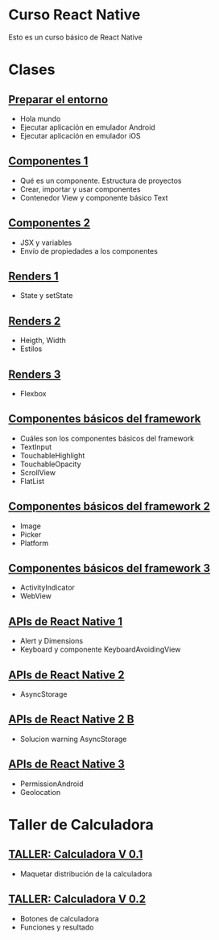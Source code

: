 # Curso React Native
Esto es un curso básico de React Native
# Clases
## [Preparar el entorno](https://github.com/zariweyo/curso-react-native/tree/hola_mundo)
* Hola mundo
* Ejecutar aplicación en emulador Android
* Ejecutar aplicación en emulador iOS
## [Componentes 1](https://github.com/zariweyo/curso-react-native/tree/componentes-1)
* Qué es un componente. Estructura de proyectos
* Crear, importar y usar componentes
* Contenedor View y componente básico Text
## [Componentes 2](https://github.com/zariweyo/curso-react-native/tree/propiedades)
* JSX y variables
* Envío de propiedades a los componentes
## [Renders 1](https://github.com/zariweyo/curso-react-native/tree/renders)
* State y setState
## [Renders 2](https://github.com/zariweyo/curso-react-native/tree/renders-2)
* Heigth, Width
* Estilos
## [Renders 3](https://github.com/zariweyo/curso-react-native/tree/renders-3)
* Flexbox
## [Componentes básicos del framework](https://github.com/zariweyo/curso-react-native/tree/componentes-basicos)
* Cuáles son los componentes básicos del framework
* TextInput
* TouchableHighlight
* TouchableOpacity
* ScrollView
* FlatList
## [Componentes básicos del framework 2](https://github.com/zariweyo/curso-react-native/tree/componentes-basicos-2)
* Image 
* Picker
* Platform
## [Componentes básicos del framework 3](https://github.com/zariweyo/curso-react-native/tree/componentes-basicos-3)
* ActivityIndicator
* WebView
## [APIs de React Native 1](https://github.com/zariweyo/curso-react-native/tree/apis)
* Alert y Dimensions
* Keyboard y componente KeyboardAvoidingView
## [APIs de React Native 2](https://github.com/zariweyo/curso-react-native/tree/apis-2)
* AsyncStorage
## [APIs de React Native 2 B](https://github.com/zariweyo/curso-react-native/tree/apis-2-sol-asyncstorage)
* Solucion warning AsyncStorage
## [APIs de React Native 3](https://github.com/zariweyo/curso-react-native/tree/apis-3)
* PermissionAndroid
* Geolocation

# Taller de Calculadora
## [TALLER: Calculadora V 0.1](https://github.com/zariweyo/curso-react-native/tree/calculadora-1)
* Maquetar distribución de la calculadora

## [TALLER: Calculadora V 0.2](https://github.com/zariweyo/curso-react-native/tree/calculadora-2)
* Botones de calculadora
* Funciones y resultado
